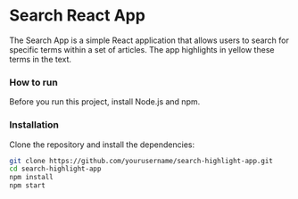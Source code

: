 # Search React App

The Search App is a simple React application that allows users to search for specific terms within a set of articles. The app highlights in yellow these terms in the text.

### How to run

Before you run this project, install Node.js and npm.

### Installation

Clone the repository and install the dependencies:

```bash
git clone https://github.com/yourusername/search-highlight-app.git
cd search-highlight-app
npm install
npm start